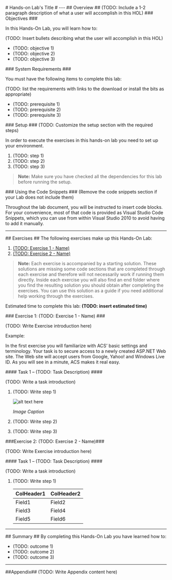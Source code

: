 ﻿<a name="HOLTop" />
# Hands-on Lab's Title #
---

<a name="Overview" />
## Overview ##
(TODO: Include a 1-2 paragraph description of what a user will accomplish in this HOL)

<a name="Objectives" />
### Objectives ###

In this Hands-On Lab, you will learn how to:

(TODO: Insert bullets describing what the user will accomplish in this HOL)

- (TODO: objective 1)
- (TODO: objective 2)
- (TODO: objective 3)

<a name="SystemRequirements" />
### System Requirements ###

You must have the following items to complete this lab:

(TODO: list the requirements with links to the download or install the bits as appropriate)

- (TODO: prerequisite 1)
- (TODO: prerequisite 2)
- (TODO: prerequisite 3)

<a name="Setup" />
### Setup ###
(TODO:  Customize the setup section with the required steps)

In order to execute the exercises in this hands-on lab you need to set up your environment.

1. (TODO: step 1)
1. (TODO: step 2)
1. (TODO: step 3)


> **Note:** Make sure you have checked all the dependencies for this lab before running the setup.

<a name="UsingCodeSnippets" />
### Using the Code Snippets ###
(Remove the code snippets section if your Lab does not include them)

Throughout the lab document, you will be instructed to insert code blocks. For your convenience, most of that code is provided as Visual Studio Code Snippets, which you can use from within Visual Studio 2010 to avoid having to add it manually. 

---

<a name="Exercises" />
## Exercises ##
The following exercises make up this Hands-On Lab:

1.	[(TODO: Exercise 1 - Name)](#Exercise1)
1.	[(TODO: Exercise 2 - Name)](#Exercise2)



> **Note:** Each exercise is accompanied by a starting solution. These solutions are missing some code sections that are completed through each exercise and therefore will not necessarily work if running them directly.
Inside each exercise you will also find an end folder where you find the resulting solution you should obtain after completing the exercises. You can use this solution as a guide if you need additional help working through the exercises.

Estimated time to complete this lab: **(TODO: insert estimated time)**

<a name="Exercise1" />
### Exercise 1: (TODO: Exercise 1 - Name) ###

(TODO: Write Exercise introduction here)

Example:  

In the first exercise you will familiarize with ACS’ basic settings and terminology. Your task is to secure access to a newly created ASP.NET Web site. The Web site will accept users from Google, Yahoo! and Windows Live ID. As you will see in a minute, ACS makes it real easy.

<a name="Ex1Task1" />
#### Task 1 – (TODO: Task Description) ####

(TODO: Write a task introduction)

1. (TODO: Write step 1) 

    ![alt text here](./images/myimage.png?raw=true "title image here")

	_Image Caption_

1. (TODO: Write step 2) 
1. (TODO: Write step 3) 

<a name="Exercise2"></a>
###Exercise 2: (TODO: Exercise 2 - Name)###

(TODO: Write Exercise introduction here)

<a name="Ex2Task1" />
#### Task 1 – (TODO: Task Description) ####

(TODO: Write a task introduction)

1. (TODO: Write step 1) 

	| **ColHeader1** | **ColHeader2** |
	|----------------|----------------|
	| Field1         | Field2         |
	| Field3         | Field4         |
	| Field5         | Field6         |


---

<a name="Summary" />
## Summary ##
By completing this Hands-On Lab you have learned how to:

 - (TODO: outcome 1)
 - (TODO: outcome 2)
 - (TODO: outcome 3)

---

<a name="Appendix" />
##Appendix##
(TODO: Write Appendix content here)
